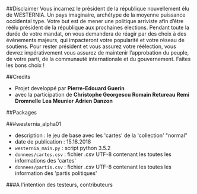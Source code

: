 ##Disclaimer
Vous incarnez le président de la république nouvellement élu de WESTERNIA. Un pays
imaginaire, archétype de la moyenne puissance occidental type. Votre but est de mener une
politique arriviste afin d’être réélu président de la république aux prochaines élections.
Pendant toute la durée de votre mandat, on vous demandera de réagir par des choix à des
évènements majeurs, qui impacteront votre popularité et votre réseau de soutiens.
Pour rester président et vous assurez votre réélection, vous devrez impérativement vous
assurez de maintenir l’approbation du peuple, de votre parti, de la communauté
internationale et du gouvernement. Faîtes les bons choix !

##Credits
* Projet developpé par 
__Pierre-Edouard Guerin__
* avec la participation de
__Christophe Georgescu__
__Romain Retureau__
__Remi Dromnelle__
__Lea Meunier__
__Adrien Danzon__

##Packages

###westernia_alpha01
* description          : le jeu de base avec les 'cartes' de la 'collection' "normal"
* date de publication  : 15.18.2018
* `westernia_main.py`  : script python 3.5.2
* `donnees/cartes.csv` : fichier .csv UTF-8 contenant les toutes les informations des 'cartes'
* `donnees/partis.csv` : fichier .csv UTF-8 contenant les toutes les information des 'partis politiques'

###A l'intention des testeurs, contributeurs
